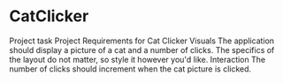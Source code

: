 # CatClicker
Project task
Project Requirements for Cat Clicker
Visuals
The application should display a picture of a cat and a number of clicks.
The specifics of the layout do not matter, so style it however you'd like.
Interaction
The number of clicks should increment when the cat picture is clicked.
